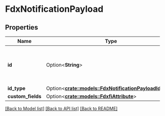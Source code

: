 # FdxNotificationPayload

## Properties

Name | Type | Description | Notes
------------ | ------------- | ------------- | -------------
**id** | Option<**String**> | ID for the origination entity related to the notification | [optional]
**id_type** | Option<[**crate::models::FdxNotificationPayloadIdType**](FDXNotificationPayloadIdType.md)> |  | [optional]
**custom_fields** | Option<[**crate::models::FdxfiAttribute**](FDXFiAttribute.md)> |  | [optional]

[[Back to Model list]](../README.md#documentation-for-models) [[Back to API list]](../README.md#documentation-for-api-endpoints) [[Back to README]](../README.md)



